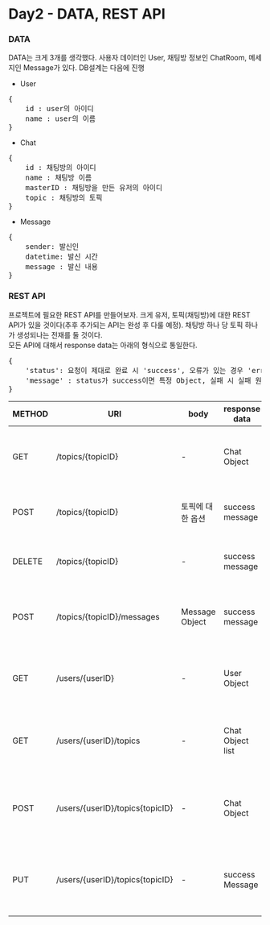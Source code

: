 # Day2 - DATA, REST API

### DATA
DATA는 크게 3개를 생각했다. 사용자 데이터인 User, 채팅방 정보인 ChatRoom, 메세지인 Message가 있다. DB설계는 다음에 진행 
* User   
<pre>
{
    id : user의 아이디
    name : user의 이름
}
</pre>
* Chat
<pre>
{
    id : 채팅방의 아이디
    name : 채팅방 이름
    masterID : 채팅방을 만든 유저의 아이디
    topic : 채팅방의 토픽
}
</pre>
* Message
<pre>
{
    sender: 발신인
    datetime: 발신 시간
    message : 발신 내용
}
</pre>
### REST API
프로젝트에 필요한 REST API를 만들어보자. 크게 유저, 토픽(채팅방)에 대한 REST API가 있을 것이다(추후 추가되는 API는 완성 후 다룰 예정). 채팅방 하나 당 토픽 하나가 생성되나는 전재를 둘 것이다.   
모든 API에 대해서 response data는 아래의 형식으로 통일한다.
<pre>
{
    'status': 요청이 제대로 완료 시 'success', 오류가 있는 경우 'error'
    'message' : status가 success이면 특정 Object, 실패 시 실패 원인 메세지
}
</pre>
|METHOD|URI|body|response data|설명|
|------|---|---|---|---|
|GET|/topics/{topicID}|-|Chat Object|topicID에 대한 토픽 정보를 가져온다.|
|POST|/topics/{topicID}|토픽에 대한 옵션|success message|topicID인 토픽을 생성한다.|
|DELETE|/topics/{topicID}|-|success message|topicID인 토픽을 삭제한다.|
|POST|/topics/{topicID}/messages|Message Object|success message|topicID에 대해서 메세지를 전송한다.|
|GET|/users/{userID}|-|User Object|userID인 유저 정보를 가져온다.|
|GET|/users/{userID}/topics|-|Chat Object list|유저가 가진 토픽 리스트를 가져온다.|
|POST|/users/{userID}/topics{topicID}|-|Chat Object|userID유저가 topicID인 채팅방을 만든다.|
|PUT|/users/{userID}/topics{topicID}|-|success Message|userID유저가 topicID인 채팅방을 들어간다.|